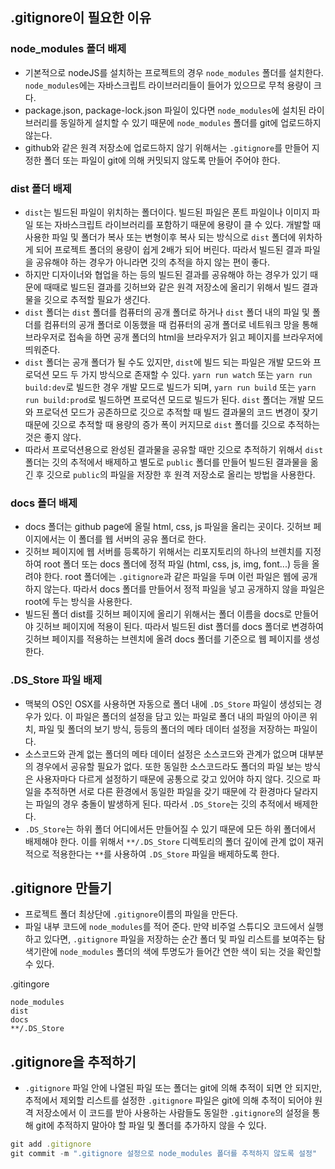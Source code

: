 ## .gitignore이 필요한 이유

### node_modules 폴더 배제

-   기본적으로 nodeJS를 설치하는 프로젝트의 경우 `node_modules` 폴더를 설치한다. `node_modules`에는 자바스크립트 라이브러리들이 들어가 있으므로 무척 용량이 크다.
-   package.json, package-lock.json 파일이 있다면 `node_modules`에 설치된 라이브러리를 동일하게 설치할 수 있기 때문에 `node_modules` 폴더를 git에 업로드하지 않는다.
-   github와 같은 원격 저장소에 업로드하지 않기 위해서는 `.gitignore`를 만들어 지정한 폴더 또는 파일이 git에 의해 커밋되지 않도록 만들어 주어야 한다.

### dist 폴더 배제

-   `dist`는 빌드된 파일이 위치하는 폴더이다. 빌드된 파일은 폰트 파일이나 이미지 파일 또는 자바스크립트 라이브러리를 포함하기 때문에 용량이 클 수 있다. 개발할 때 사용한 파일 및 폴더가 복사 또는 변형이후 복사 되는 방식으로 `dist` 폴더에 위차하게 되어 프로젝트 폴더의 용량이 쉽게 2배가 되어 버린다. 따라서 빌드된 결과 파일을 공유해야 하는 경우가 아니라면 깃의 추적을 하지 않는 편이 좋다.
-   하지만 디자이너와 협업을 하는 등의 빌드된 결과를 공유해야 하는 경우가 있기 때문에 때때로 빌드된 결과를 깃허브와 같은 원격 저장소에 올리기 위해서 빌드 결과물을 깃으로 추적할 필요가 생긴다.
-   `dist` 폴더는 `dist` 폴더를 컴퓨터의 공개 폴더로 하거나 `dist` 폴더 내의 파일 및 폴더를 컴퓨터의 공개 폴더로 이동했을 때 컴퓨터의 공개 폴더로 네트워크 망을 통해 브라우저로 접속을 하면 공개 폴더의 html을 브라우저가 읽고 페이지를 브라우저에 띄워준다.
-   `dist` 폴더는 공개 폴더가 될 수도 있지만, `dist`에 빌드 되는 파일은 개발 모드와 프로덕션 모드 두 가지 방식으로 존재할 수 있다. `yarn run watch` 또는 `yarn run build:dev`로 빌드한 경우 개발 모드로 빌드가 되며, `yarn run build` 또는 `yarn run build:prod`로 빌드하면 프로덕션 모드로 빌드가 된다. `dist` 폴더는 개발 모드와 프로덕션 모드가 공존하므로 깃으로 추적할 때 빌드 결과물의 코드 변경이 잦기 때문에 깃으로 추적할 때 용량의 증가 폭이 커지므로 `dist` 폴더를 깃으로 추적하는 것은 좋지 않다.
-   따라서 프로덕션용으로 완성된 결과물을 공유할 때만 깃으로 추적하기 위해서 `dist` 폴더는 깃의 추적에서 배제하고 별도로 `public` 폴더를 만들어 빌드된 결과물을 옮긴 후 깃으로 `public`의 파일을 저장한 후 원격 저장소로 올리는 방법을 사용한다.

### docs 폴더 배제

-   docs 폴더는 github page에 올릴 html, css, js 파일을 올리는 곳이다. 깃허브 페이지에서는 이 폴더를 웹 서버의 공유 폴더로 한다.
-   깃허브 페이지에 웹 서버를 등록하기 위해서는 리포지토리의 하나의 브렌치를 지정하여 root 폴더 또는 docs 폴더에 정적 파일 (html, css, js, img, font...) 등을 올려야 한다. root 폴더에는 `.gitignore`과 같은 파일을 두며 이런 파일은 웹에 공개하지 않는다. 따라서 docs 폴더를 만들어서 정적 파일을 넣고 공개하지 않을 파일은 root에 두는 방식을 사용한다.
-   빌드된 폴더 dist를 깃허브 페이지에 올리기 위해서는 폴더 이름을 docs로 만들어야 깃허브 페이지에 적용이 된다. 따라서 빌드된 dist 폴더를 docs 폴더로 변경하여 깃허브 페이지를 적용하는 브렌치에 올려 docs 폴더를 기준으로 웹 페이지를 생성한다.

### .DS_Store 파일 배제

-   맥북의 OS인 OSX를 사용하면 자동으로 폴더 내에 `.DS_Store` 파일이 생성되는 경우가 있다. 이 파일은 폴더의 설정을 담고 있는 파일로 폴더 내의 파일의 아이콘 위치, 파일 및 폴더의 보기 방식, 등등의 폴더의 메타 데이터 설정을 저장하는 파일이다.
-   소스코드와 관계 없는 폴더의 메타 데이터 설정은 소스코드와 관계가 없으며 대부분의 경우에서 공유할 필요가 없다. 또한 동일한 소스코드라도 폴더의 파일 보는 방식은 사용자마다 다르게 설정하기 때문에 공통으로 갖고 있어야 하지 않다. 깃으로 파일을 추적하면 서로 다른 환경에서 동일한 파일을 갖기 때문에 각 환경마다 달라지는 파일의 경우 충돌이 발생하게 된다. 따라서 `.DS_Store`는 깃의 추적에서 배제한다.
-   `.DS_Store`는 하위 폴더 어디에서든 만들어질 수 있기 때문에 모든 하위 폴더에서 배제해야 한다. 이를 위해서 `**/.DS_Store` 디렉토리의 폴더 깊이에 관계 없이 재귀적으로 적용한다는 `**`를 사용하여 `.DS_Store` 파일을 배제하도록 한다.

## .gitignore 만들기

-   프로젝트 폴더 최상단에 `.gitignore`이름의 파일을 만든다.
-   파일 내부 코드에 `node_modules`를 적어 준다. 만약 비주얼 스튜디오 코드에서 실행하고 있다면, `.gitignore` 파일을 저장하는 순간 폴더 및 파일 리스트를 보여주는 탐색기란에 `node_modules` 폴더의 색에 투명도가 들어간 연한 색이 되는 것을 확인할 수 있다.

.gitingore

```
node_modules
dist
docs
**/.DS_Store
```

## .gitignore을 추적하기

-   `.gitignore` 파일 안에 나열된 파일 또는 폴더는 git에 의해 추적이 되면 안 되지만, 추적에서 제외할 리스트를 설정한 `.gitignore` 파일은 git에 의해 추적이 되어야 원격 저장소에서 이 코드를 받아 사용하는 사람들도 동일한 `.gitignore`의 설정을 통해 git에 추적하지 말아야 할 파일 및 폴더를 추가하지 않을 수 있다.

```js
git add .gitignore
git commit -m ".gitignore 설정으로 node_modules 폴더를 추적하지 않도록 설정"
```
